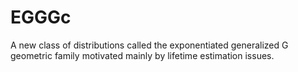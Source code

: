 # EGGGc
A new class of distributions called the exponentiated generalized G geometric family motivated mainly by lifetime estimation issues.
